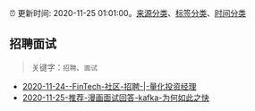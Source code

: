 :alarm_clock: 更新时间: 2020-11-25 01:01:00。[来源分类](../README.md)、[标签分类](../TAGS.md)、[时间分类](../TIMELINE.md)

## 招聘面试


> 关键字：`招聘`、`面试`



- [2020-11-24--FinTech-社区-招聘-|-量化投资经理](https://www.v2ex.com/t/728921) 
- [2020-11-25-推荐-漫画面试回答-kafka-为何如此之快](https://toutiao.io/k/jeuqdr2) 